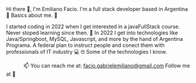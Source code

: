 Hi there 👋, I'm Emiliano Facio.
I'm a full stack developer based in Argentina 📍
Basics about me. 🤠

I started coding in 2022 when I get interested in a javaFullStack course. Never stoped learning since then. 🦾
In 2022 I get into technologies like Java/Springboot, MySQL, Javascript, and more by the hand of Argentina Programa. A federal plan to instruct people and conect them with professionals of IT industry 💻
🤓 Some of the technologies I know.

           
📫 You can reach me at: facio.gabrielemiliano@gmail.com
Follow me at 📱

  
